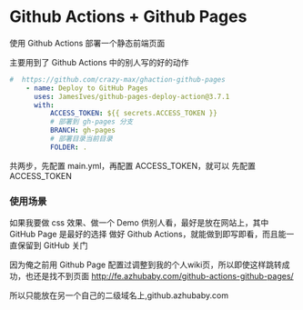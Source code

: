 # Github Actions + Github Pages

使用 Github Actions 部署一个静态前端页面

主要用到了 Github Actions 中的别人写的好的动作

```yml
#  https://github.com/crazy-max/ghaction-github-pages
	- name: Deploy to GitHub Pages
      uses: JamesIves/github-pages-deploy-action@3.7.1
      with:
          ACCESS_TOKEN: ${{ secrets.ACCESS_TOKEN }}
          # 部署到 gh-pages 分支
          BRANCH: gh-pages
          # 部署目录当前目录
          FOLDER: .
```

共两步，先配置 main.yml，再配置 ACCESS_TOKEN，就可以
先配置 ACCESS_TOKEN

### 使用场景
如果我要做 css 效果、做一个 Demo 供别人看，最好是放在网站上，其中 GitHub Page 是最好的选择
做好 Github Actions，就能做到即写即看，而且能一直保留到 GitHub 关门

因为俺之前用 Github Page 配置过调整到我的个人wiki页，所以即使这样跳转成功，也还是找不到页面
http://fe.azhubaby.com/github-actions-github-pages/

所以只能放在另一个自己的二级域名上,github.azhubaby.com